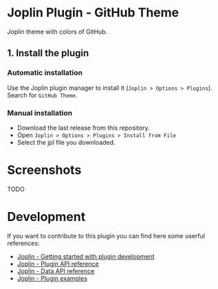 # Joplin Plugin - GitHub Theme

Joplin theme with colors of GitHub.

## 1. Install the plugin

### Automatic installation

Use the Joplin plugin manager to install it (`Joplin > Options > Plugins`).
Search for `GitHub Theme`.

### Manual installation

- Download the last release from this repository.
- Open `Joplin > Options > Plugins > Install from File`
- Select the jpl file you downloaded.

# Screenshots

TODO

# Development
If you want to contribute to this plugin you can find here some userful references:

- [Joplin - Getting started with plugin development](https://joplinapp.org/api/get_started/plugins/)
- [Joplin - Plugin API reference](https://joplinapp.org/api/references/plugin_api/classes/joplin.html)
- [Joplin - Data API reference](https://joplinapp.org/api/references/rest_api/)
- [Joplin - Plugin examples](https://github.com/laurent22/joplin/tree/dev/packages/app-cli/tests/support/plugins)